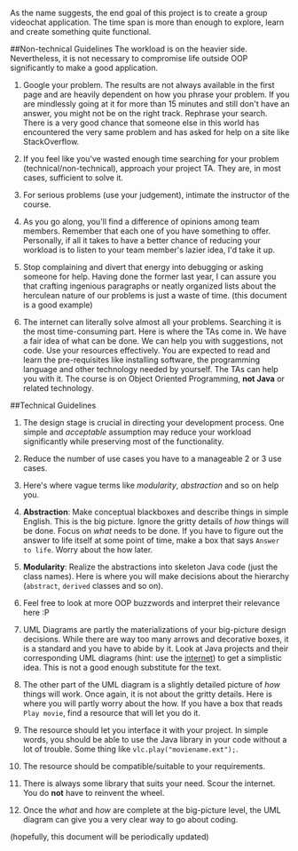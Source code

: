 As the name suggests, the end goal of this project is to create a group videochat application. The time span is more than enough to explore, learn and create something quite functional. 

##Non-technical Guidelines
The workload is on the heavier side. Nevertheless, it is not necessary to compromise life outside OOP significantly to make a good application. 

1. Google your problem. The results are not always available in the first page and are heavily dependent on how you phrase your problem. If you are mindlessly going at it for more than 15 minutes and still don't have an answer, you might not be on the right track. Rephrase your search. There is a very good chance that someone else in this world has encountered the very same problem and has asked for help on a site like StackOverflow.

2. If you feel like you've wasted enough time searching for your problem (technical/non-technical), approach your project TA. They are, in most cases, sufficient to solve it. 

3. For serious problems (use your judgement), intimate the instructor of the course. 

4. As you go along, you'll find a difference of opinions among team members. Remember that each one of you have something to offer. Personally, if all it takes to have a better chance of reducing your workload is to listen to your team member's lazier idea, I'd take it up.

5. Stop complaining and divert that energy into debugging or asking someone for help. Having done the former last year, I can assure you that crafting ingenious paragraphs or neatly organized lists about the herculean nature of our problems is just a waste of time. (this document is a good example)

6. The internet can literally solve almost all your problems. Searching it is the most time-consuming part. Here is where the TAs come in. We have a fair idea of what can be done. We can help you with suggestions, not code. Use your resources effectively. You are expected to read and learn the pre-requisites like installing software, the programming language and other technology needed by yourself. The TAs can help you with it. The course is on Object Oriented Programming, __not Java__ or related technology.

##Technical Guidelines
1. The design stage is crucial in directing your development process. One simple and _acceptable_ assumption may reduce your workload significantly while preserving most of the functionality.

2. Reduce the number of use cases you have to a manageable 2 or 3 use cases. 

3. Here's where vague terms like _modularity_, _abstraction_ and so on help you. 
  1. __Abstraction__: Make conceptual blackboxes and describe things in simple English. This is the big picture. Ignore the gritty details of _how_ things will be done. Focus on _what_ needs to be done. If you have to figure out the answer to life itself at some point of time, make a box that says `Answer to life`. Worry about the how later.
  2. __Modularity__: Realize the abstractions into skeleton Java code (just the class names). Here is where you will make decisions about the hierarchy (`abstract`, `derived` classes and so on). 
  3. Feel free to look at more OOP buzzwords and interpret their relevance here :P

4. UML Diagrams are partly the materializations of your big-picture design decisions. While there are way too many arrows and decorative boxes, it is a standard and you have to abide by it. Look at Java projects and their corresponding UML diagrams (hint: use the [internet](https://www.google.co.in/search?q=example+uml+diagrams+java)) to get a simplistic idea. This is not a good enough substitute for the text. 

5. The other part of the UML diagram is a slightly detailed picture of _how_ things will work. Once again, it is not about the gritty details. Here is where you will partly worry about the how. If you have a box that reads `Play movie`, find a resource that will let you do it. 
  1. The resource should let you interface it with your project. In simple words, you should be able to use the Java library in your code without a lot of trouble. Some thing like `vlc.play("moviename.ext");`.
  2. The resource should be compatible/suitable to your requirements.
  3. There is always some library that suits your need. Scour the internet. You do __not__ have to reinvent the wheel.
  
6. Once the _what_ and _how_ are complete at the big-picture level, the UML diagram can give you a very clear way to go about coding.

(hopefully, this document will be periodically updated)
